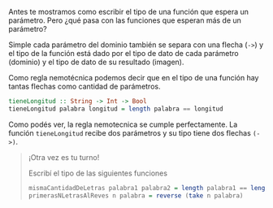 Antes te mostramos como escribir el tipo de una función que espera un parámetro. Pero ¿qué pasa con las funciones que esperan más de un parámetro?

Simple cada parámetro del dominio también se separa con una flecha (`->`) y el tipo de la función está dado por el tipo de dato de cada parámetro (dominio) y el tipo de dato de su resultado (imagen).

Como regla nemotécnica podemos decir que en el tipo de una función hay tantas flechas como cantidad de parámetros.

```haskell
tieneLongitud :: String -> Int -> Bool
tieneLongitud palabra longitud = length palabra == longitud
```

Como podés ver, la regla nemotecnica se cumple perfectamente. La función `tieneLongitud` recibe dos parámetros y su tipo tiene dos flechas `(->)`.

> ¡Otra vez es tu turno!
>
> Escribí el tipo de las siguientes funciones
>
> ```haskell
> mismaCantidadDeLetras palabra1 palabra2 = length palabra1 == length palabra 2
> primerasNLetrasAlReves n palabra = reverse (take n palabra)
> ```
